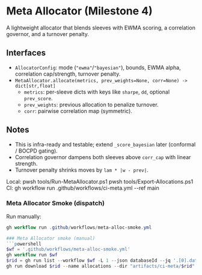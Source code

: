 # Meta Allocator (Milestone 4)

A lightweight allocator that blends sleeves with EWMA scoring, a correlation governor, and a turnover penalty.

## Interfaces

- `AllocatorConfig`: mode (`"ewma"`/`"bayesian"`), bounds, EWMA alpha, correlation cap/strength, turnover penalty.
- `MetaAllocator.allocate(metrics, prev_weights=None, corr=None) -> dict[str,float]`
    - `metrics`: per-sleeve dicts with keys like `sharpe`, `dd`, optional `prev_score`.
    - `prev_weights`: previous allocation to penalize turnover.
    - `corr`: pairwise correlation map (symmetric).

## Notes

- This is infra-ready and testable; extend `_score_bayesian` later (conformal / BOCPD gating).
- Correlation governor dampens both sleeves above `corr_cap` with linear strength.
- Turnover penalty shrinks moves by `lam * |w - prev|`.


Local:
  pwsh tools/Run-MetaAllocator.ps1
  pwsh tools/Export-Allocations.ps1
CI:
  gh workflow run .github/workflows/ci-meta.yml --ref main

  ### Meta Allocator Smoke (dispatch)
Run manually:
```powershell
gh workflow run .github/workflows/meta-alloc-smoke.yml

### Meta Allocator smoke (manual)
```powershell
$wf = '.github/workflows/meta-alloc-smoke.yml'
gh workflow run $wf
$rid = gh run list --workflow $wf -L 1 --json databaseId --jq '.[0].databaseId'
gh run download $rid --name allocations --dir "artifacts/ci-meta/$rid"